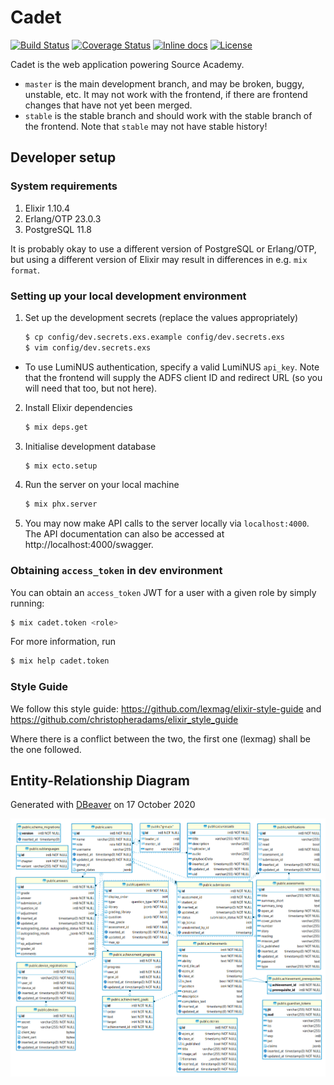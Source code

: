 # Cadet

[![Build Status](https://travis-ci.org/source-academy/backend.svg?branch=master)](https://travis-ci.org/source-academy/backend)
[![Coverage Status](https://coveralls.io/repos/github/source-academy/backend/badge.svg?branch=master)](https://coveralls.io/github/source-academy/backend?branch=master)
[![Inline docs](https://inch-ci.org/github/source-academy/backend.svg)](http://inch-ci.org/github/source-academy/backend)
[![License](https://img.shields.io/github/license/source-academy/backend)](https://github.com/source-academy/backend/blob/master/LICENSE)

Cadet is the web application powering Source Academy.

* `master` is the main development branch, and may be broken, buggy, unstable,
  etc. It may not work with the frontend, if there are frontend changes that
  have not yet been merged.
* `stable` is the stable branch and should work with the stable branch of the
  frontend. Note that `stable` may not have stable history!

## Developer setup

### System requirements

1. Elixir 1.10.4
2. Erlang/OTP 23.0.3
3. PostgreSQL 11.8

It is probably okay to use a different version of PostgreSQL or Erlang/OTP, but
using a different version of Elixir may result in differences in e.g. `mix
format`.

### Setting up your local development environment

1. Set up the development secrets (replace the values appropriately)

   ```bash
   $ cp config/dev.secrets.exs.example config/dev.secrets.exs
   $ vim config/dev.secrets.exs
   ```

  - To use LumiNUS authentication, specify a valid LumiNUS `api_key`. Note that
    the frontend will supply the ADFS client ID and redirect URL (so you will
    need that too, but not here).

2. Install Elixir dependencies

   ```bash
   $ mix deps.get
   ```

3. Initialise development database

   ```bash
   $ mix ecto.setup
   ```

4. Run the server on your local machine

   ```bash
   $ mix phx.server
   ```

5. You may now make API calls to the server locally via `localhost:4000`. The
   API documentation can also be accessed at http://localhost:4000/swagger.


### Obtaining `access_token` in dev environment

You can obtain an `access_token` JWT for a user with a given role by simply
running:

```bash
$ mix cadet.token <role>
```

For more information, run

```bash
$ mix help cadet.token
```

### Style Guide

We follow this style guide: https://github.com/lexmag/elixir-style-guide and
https://github.com/christopheradams/elixir_style_guide

Where there is a conflict between the two, the first one (lexmag) shall be the
one followed.

## Entity-Relationship Diagram

Generated with [DBeaver](https://dbeaver.io/) on 17 October 2020

![Entity-Relationship Diagram for cadet](schema.png)

